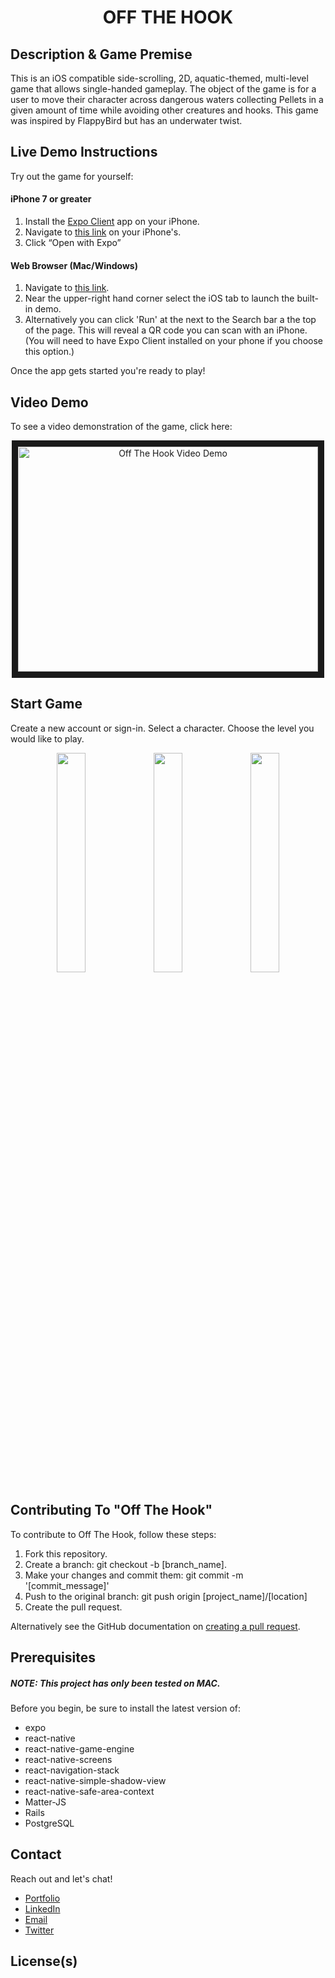 <h1 align="center">OFF THE HOOK</h1>
<h2>Description & Game Premise</h2>
<p>
  This is an iOS compatible side-scrolling, 2D, aquatic-themed, multi-level game
  that allows single-handed gameplay. The object of the game is for a user to
  move their character across dangerous waters collecting Pellets in a given
  amount of time while avoiding other creatures and hooks. This game was inspired by FlappyBird but has an underwater twist.
</p>
<h2>Live Demo Instructions</h2>
<p>Try out the game for yourself:</p>
<p>
  <h4>iPhone 7 or greater</h4>
  <ol>
    <li>Install the <a href='https://itunes.apple.com/app/apple-store/id982107779' alt='Expo Client App Store Link'>Expo Client</a> app on your iPhone.</li>
    <li>Navigate to <a href="https://snack.expo.io/@elzbyfar/off-the-hook">this link</a> on your iPhone's.</li>
    <li>Click “Open with Expo”</li>
  </ol>
  <h4>Web Browser (Mac/Windows)</h4>
  <ol>
    <li>Navigate to <a href="https://snack.expo.io/@elzbyfar/off-the-hook">this link</a>.</li>
    <li>Near the upper-right hand corner select the iOS tab to launch the built-in demo.</li>
    <li>Alternatively you can click 'Run' at the next to the Search bar a the top of the page. This will reveal a QR code you can scan with an iPhone. (You will need to have Expo Client installed on your phone if you choose this option.) </li>
  </ol>
  Once the app gets started you're ready to play!
</p>
<h2>Video Demo</h2>
<p>
To see a video demonstration of the game, click here:
<p align="center">
<a href="http://www.youtube.com/watch?feature=player_embedded&v=9i7zOe8aDm8
" target="_blank"><img src="http://img.youtube.com/vi/9i7zOe8aDm8/2.jpg" 
alt="Off The Hook Video Demo" width="480" height="360" border="10" /></a>
</p>
</p>
<p>
<h2>Start Game</h2>
<p>Create a new account or sign-in. Select a character. Choose the level you would like to play. </p>

<div align="center">

<img
    src="https://github.com/elzbyfar/off-the-hook-client-side-update/blob/master/App/assets/img/title-screen.gif"
    width="30%"
  />
<img
    src="https://github.com/elzbyfar/off-the-hook-client-side-update/blob/master/App/assets/img/sign-up.gif"
    width="30%"
  />
<img
    src="https://github.com/elzbyfar/off-the-hook-client-side-update/blob/master/App/assets/img/character-level-select.gif"
    width="30%"
  />

</div>
</p>

<h2>Contributing To "Off The Hook"</h2>

<p>
  To contribute to Off The Hook, follow these steps:

  <ol>
  <li>Fork this repository.</li>
  <li>Create a branch: git checkout -b [branch_name].</li>
  <li>Make your changes and commit them: git commit -m '[commit_message]'</li>
  <li>Push to the original branch: git push origin [project_name]/[location]</li>
  <li>Create the pull request.</li>
</ol>
Alternatively see the GitHub documentation on <a href="https://help.github.com/en/github/collaborating-with-issues-and-pull-requests/creating-a-pull-request">creating a pull request</a>.

</p>

<h2>Prerequisites</h2>
<p>
  <h5> NOTE: This project has only been tested on MAC.</h5> 
  Before you begin, be sure to install the latest version of: 
  <ul>
    <li>expo</li>
    <li>react-native</li>
    <li>react-native-game-engine</li>
    <li>react-native-screens</li>
    <li>react-navigation-stack</li>
    <li>react-native-simple-shadow-view</li>
    <li>react-native-safe-area-context</li>
    <li>Matter-JS</li>
    <li>Rails</li>
    <li>PostgreSQL</li>
  </ul>
</p>

<h2>Contact</h2>
<p>Reach out and let's chat! </p>
<ul>
<li><a href=''>Portfolio</a></li>
<li><a href='https://www.linkedin.com/in/alejoluis/'>LinkedIn</a></li>
<li><a href='mailto:loumalejo@gmail.com'>Email</a></li>
<li><a href='https://twitter.com/elzbyfar'>Twitter</a></li>
</ul>

<h2>License(s)</h2>
